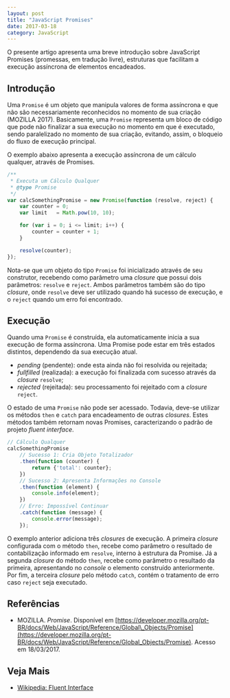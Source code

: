 ```yaml
---
layout: post
title: "JavaScript Promises"
date: 2017-03-18
category: JavaScript
---
```


O presente artigo apresenta uma breve introdução sobre JavaScript Promises (promessas, em tradução livre), estruturas que facilitam a execução assíncrona de elementos encadeados.

## Introdução

Uma `Promise` é um objeto que manipula valores de forma assíncrona e que não são necessariamente reconhecidos no momento de sua criação (MOZILLA 2017). Basicamente, uma `Promise` representa um bloco de código que pode não finalizar a sua execução no momento em que é executado, sendo paralelizado no momento de sua criação, evitando, assim, o bloqueio do fluxo de execução principal.

O exemplo abaixo apresenta a execução assíncrona de um cálculo qualquer, através de Promises.

```js
/**
 * Executa um Cálculo Qualquer
 * @type Promise
 */
var calcSomethingPromise = new Promise(function (resolve, reject) {
    var counter = 0;
    var limit   = Math.pow(10, 10);

    for (var i = 0; i <= limit; i++) {
        counter = counter + 1;
    }

    resolve(counter);
});
```

Nota-se que um objeto do tipo `Promise` foi inicializado através de seu construtor, recebendo como parâmetro uma _closure_ que possui dois parâmetros: `resolve` e `reject`. Ambos parâmetros também são do tipo _closure_, onde `resolve` deve ser utilizado quando há sucesso de execução, e o `reject` quando um erro foi encontrado.

## Execução

Quando uma `Promise` é construída, ela automaticamente inicia a sua execução de forma assíncrona. Uma Promise pode estar em três estados distintos, dependendo da sua execução atual.

* _pending_ (pendente): onde esta ainda não foi resolvida ou rejeitada;
* _fullfilled_ (realizada): a execução foi finalizada com sucesso através da _closure_ `resolve`;
* _rejected_ (rejeitada): seu processamento foi rejeitado com a _closure_ `reject`.

O estado de uma `Promise` não pode ser acessado. Todavia, deve-se utilizar os métodos `then` e `catch` para encadeamento de outras _closures_. Estes métodos também retornam novas Promises, caracterizando o padrão de projeto _fluent interface_.

```js
// Cálculo Qualquer
calcSomethingPromise
    // Sucesso 1: Cria Objeto Totalizador
    .then(function (counter) {
        return {'total': counter};
    })
    // Sucesso 2: Apresenta Informações no Console
    .then(function (element) {
        console.info(element);
    })
    // Erro: Impossível Continuar
    .catch(function (message) {
        console.error(message);
    });
```

O exemplo anterior adiciona três _closures_ de execução. A primeira _closure_ configurada com o método `then`, recebe como parâmetro o resultado de contabilização informado em `resolve`, interno à estrutura da Promise. Já a segunda _closure_ do método `then`, recebe como parâmetro o resultado da primeira, apresentando no _console_ o elemento construído anteriormente. Por fim, a terceira _closure_ pelo método `catch`, contém o tratamento de erro caso `reject` seja executado.

## Referências

* MOZILLA. _Promise_. Disponível em [https://developer.mozilla.org/pt-BR/docs/Web/JavaScript/Reference/Global\_Objects/Promise](https://developer.mozilla.org/pt-BR/docs/Web/JavaScript/Reference/Global_Objects/Promise). Acesso em 18/03/2017.

## Veja Mais

* [Wikipedia: Fluent Interface](https://en.wikipedia.org/wiki/Fluent_interface)

